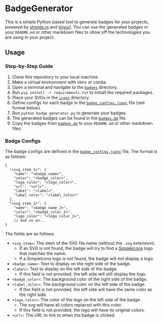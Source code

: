 # BadgeGenerator

This is a simple Python based tool to generate badges for your projects, powered by [shields.io](https://shields.io/docs/logos) and [tinyurl](https://tinyurl.com/).
You can use the generated badges in your `README.md` or other markdown files to show off the technologies you are using in your project.

## Usage

### Step-by-Step Guide

1. Clone this repository to your local machine.
2. Make a virtual environment with venv or conda.
3. Open a terminal and navigate to the [`badges`](.) directory.
4. Run `pip install -r requirements.txt` to install the required packages.
5. Place your SVGs in the [`icons`](icons) directory.
6. Define configs for each badge in the [`badge_configs.jsonc`](badge_configs.jsonc) file (see format below).
7. Run `python badge_generator.py` to generate your badges.
8. The generated badges can be found in the [`badges.md`](badges.md) file.
9. Copy the badges from [`badges.md`](badges.md) to your `README.md` or other markdown files.

### Badge Configs

The badge configs are defined in the [`badge_configs.jsonc`](badge_configs.jsonc) file. The format is as follows:

```jsonc
{
  "<svg_stem_1>": {
    "name": "<badge_name>",
    "color": "<badge_color>",
    "logo_color": "<logo_color>",
    "url": "<url>",
    "label": "<label>",
    "label_color": "<label_color>"
  },
  "<svg_stem_2>": {
    "name": "<badge_name_2>",
    "color": "<badge_color_2>",
    "logo_color": "<logo_color_2>",
    // and so on...
}
```

The fields are as follows:

- `<svg_stem>`: The stem of the SVG file name (without the `.svg` extension).
  - If an SVG is not found, the badge will try to find a [SimpleIcons](https://simpleicons.org/) logo that matches the name.
  - If a SimpleIcons logo is not found, the badge will not display a logo.
- `<badge_name>`: Text to display on the right side of the badge.
- `<label>`: Text to display on the left side of the badge.
  - If this field is not provided, the left side will still display the logo.
- `<badge_color>`: The background color of the right side of the badge.
- `<label_color>`: The background color on the left side of the badge.
  - If this field is not provided, the left side will have the same color as the right side.
- `<logo_color>`: The color of the logo on the left side of the badge.
  - The svg will have all colors replaced with this color.
  - If this field is not provided, the logo will have its original colors.
- `<url>`: The URL to link to when the badge is clicked.
